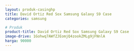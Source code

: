 ```yaml
---
layout: produk-casinghp
title: David Ortiz Red Sox Samsung Galaxy S9 Case
categories: samsung

# Produk
product-title: David Ortiz Red Sox Samsung Galaxy S9 Case
image-drive: 1Gohwq7AWfZJEomjQ4zookZMLg9jFNnlA
harga: 90000
---
```

